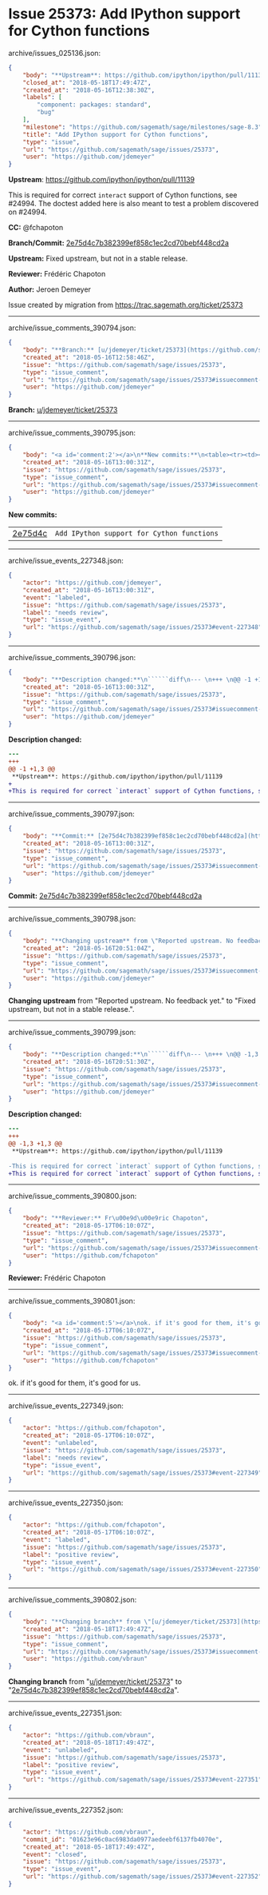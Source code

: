 # Issue 25373: Add IPython support for Cython functions

archive/issues_025136.json:
```json
{
    "body": "**Upstream**: https://github.com/ipython/ipython/pull/11139\n\nThis is required for correct `interact` support of Cython functions, see #24994. The doctest added here is also meant to test a problem discovered on #24994.\n\n**CC:**  @fchapoton\n\n**Branch/Commit:** [2e75d4c7b382399ef858c1ec2cd70bebf448cd2a](https://github.com/sagemath/sagetrac-mirror/commit/2e75d4c7b382399ef858c1ec2cd70bebf448cd2a)\n\n**Upstream:** Fixed upstream, but not in a stable release.\n\n**Reviewer:** Fr\u00e9d\u00e9ric Chapoton\n\n**Author:** Jeroen Demeyer\n\nIssue created by migration from https://trac.sagemath.org/ticket/25373\n\n",
    "closed_at": "2018-05-18T17:49:47Z",
    "created_at": "2018-05-16T12:38:30Z",
    "labels": [
        "component: packages: standard",
        "bug"
    ],
    "milestone": "https://github.com/sagemath/sage/milestones/sage-8.3",
    "title": "Add IPython support for Cython functions",
    "type": "issue",
    "url": "https://github.com/sagemath/sage/issues/25373",
    "user": "https://github.com/jdemeyer"
}
```
**Upstream**: https://github.com/ipython/ipython/pull/11139

This is required for correct `interact` support of Cython functions, see #24994. The doctest added here is also meant to test a problem discovered on #24994.

**CC:**  @fchapoton

**Branch/Commit:** [2e75d4c7b382399ef858c1ec2cd70bebf448cd2a](https://github.com/sagemath/sagetrac-mirror/commit/2e75d4c7b382399ef858c1ec2cd70bebf448cd2a)

**Upstream:** Fixed upstream, but not in a stable release.

**Reviewer:** Frédéric Chapoton

**Author:** Jeroen Demeyer

Issue created by migration from https://trac.sagemath.org/ticket/25373





---

archive/issue_comments_390794.json:
```json
{
    "body": "**Branch:** [u/jdemeyer/ticket/25373](https://github.com/sagemath/sagetrac-mirror/tree/u/jdemeyer/ticket/25373)",
    "created_at": "2018-05-16T12:58:46Z",
    "issue": "https://github.com/sagemath/sage/issues/25373",
    "type": "issue_comment",
    "url": "https://github.com/sagemath/sage/issues/25373#issuecomment-390794",
    "user": "https://github.com/jdemeyer"
}
```

**Branch:** [u/jdemeyer/ticket/25373](https://github.com/sagemath/sagetrac-mirror/tree/u/jdemeyer/ticket/25373)



---

archive/issue_comments_390795.json:
```json
{
    "body": "<a id='comment:2'></a>\n**New commits:**\n<table><tr><td><a href=\"https://github.com/sagemath/sagetrac-mirror/commit/2e75d4c7b382399ef858c1ec2cd70bebf448cd2a\">2e75d4c</a></td><td><code>Add IPython support for Cython functions</code></td></tr></table>\n",
    "created_at": "2018-05-16T13:00:31Z",
    "issue": "https://github.com/sagemath/sage/issues/25373",
    "type": "issue_comment",
    "url": "https://github.com/sagemath/sage/issues/25373#issuecomment-390795",
    "user": "https://github.com/jdemeyer"
}
```

<a id='comment:2'></a>
**New commits:**
<table><tr><td><a href="https://github.com/sagemath/sagetrac-mirror/commit/2e75d4c7b382399ef858c1ec2cd70bebf448cd2a">2e75d4c</a></td><td><code>Add IPython support for Cython functions</code></td></tr></table>




---

archive/issue_events_227348.json:
```json
{
    "actor": "https://github.com/jdemeyer",
    "created_at": "2018-05-16T13:00:31Z",
    "event": "labeled",
    "issue": "https://github.com/sagemath/sage/issues/25373",
    "label": "needs review",
    "type": "issue_event",
    "url": "https://github.com/sagemath/sage/issues/25373#event-227348"
}
```



---

archive/issue_comments_390796.json:
```json
{
    "body": "**Description changed:**\n``````diff\n--- \n+++ \n@@ -1 +1,3 @@\n **Upstream**: https://github.com/ipython/ipython/pull/11139\n+\n+This is required for correct `interact` support of Cython functions, see #24994. The doctest added here is also meant to fix a problem discovered on #24994.\n``````\n",
    "created_at": "2018-05-16T13:00:31Z",
    "issue": "https://github.com/sagemath/sage/issues/25373",
    "type": "issue_comment",
    "url": "https://github.com/sagemath/sage/issues/25373#issuecomment-390796",
    "user": "https://github.com/jdemeyer"
}
```

**Description changed:**
``````diff
--- 
+++ 
@@ -1 +1,3 @@
 **Upstream**: https://github.com/ipython/ipython/pull/11139
+
+This is required for correct `interact` support of Cython functions, see #24994. The doctest added here is also meant to fix a problem discovered on #24994.
``````




---

archive/issue_comments_390797.json:
```json
{
    "body": "**Commit:** [2e75d4c7b382399ef858c1ec2cd70bebf448cd2a](https://github.com/sagemath/sagetrac-mirror/commit/2e75d4c7b382399ef858c1ec2cd70bebf448cd2a)",
    "created_at": "2018-05-16T13:00:31Z",
    "issue": "https://github.com/sagemath/sage/issues/25373",
    "type": "issue_comment",
    "url": "https://github.com/sagemath/sage/issues/25373#issuecomment-390797",
    "user": "https://github.com/jdemeyer"
}
```

**Commit:** [2e75d4c7b382399ef858c1ec2cd70bebf448cd2a](https://github.com/sagemath/sagetrac-mirror/commit/2e75d4c7b382399ef858c1ec2cd70bebf448cd2a)



---

archive/issue_comments_390798.json:
```json
{
    "body": "**Changing upstream** from \"Reported upstream. No feedback yet.\" to \"Fixed upstream, but not in a stable release.\".",
    "created_at": "2018-05-16T20:51:04Z",
    "issue": "https://github.com/sagemath/sage/issues/25373",
    "type": "issue_comment",
    "url": "https://github.com/sagemath/sage/issues/25373#issuecomment-390798",
    "user": "https://github.com/jdemeyer"
}
```

**Changing upstream** from "Reported upstream. No feedback yet." to "Fixed upstream, but not in a stable release.".



---

archive/issue_comments_390799.json:
```json
{
    "body": "**Description changed:**\n``````diff\n--- \n+++ \n@@ -1,3 +1,3 @@\n **Upstream**: https://github.com/ipython/ipython/pull/11139\n \n-This is required for correct `interact` support of Cython functions, see #24994. The doctest added here is also meant to fix a problem discovered on #24994.\n+This is required for correct `interact` support of Cython functions, see #24994. The doctest added here is also meant to test a problem discovered on #24994.\n``````\n",
    "created_at": "2018-05-16T20:51:30Z",
    "issue": "https://github.com/sagemath/sage/issues/25373",
    "type": "issue_comment",
    "url": "https://github.com/sagemath/sage/issues/25373#issuecomment-390799",
    "user": "https://github.com/jdemeyer"
}
```

**Description changed:**
``````diff
--- 
+++ 
@@ -1,3 +1,3 @@
 **Upstream**: https://github.com/ipython/ipython/pull/11139
 
-This is required for correct `interact` support of Cython functions, see #24994. The doctest added here is also meant to fix a problem discovered on #24994.
+This is required for correct `interact` support of Cython functions, see #24994. The doctest added here is also meant to test a problem discovered on #24994.
``````




---

archive/issue_comments_390800.json:
```json
{
    "body": "**Reviewer:** Fr\u00e9d\u00e9ric Chapoton",
    "created_at": "2018-05-17T06:10:07Z",
    "issue": "https://github.com/sagemath/sage/issues/25373",
    "type": "issue_comment",
    "url": "https://github.com/sagemath/sage/issues/25373#issuecomment-390800",
    "user": "https://github.com/fchapoton"
}
```

**Reviewer:** Frédéric Chapoton



---

archive/issue_comments_390801.json:
```json
{
    "body": "<a id='comment:5'></a>\nok. if it's good for them, it's good for us.",
    "created_at": "2018-05-17T06:10:07Z",
    "issue": "https://github.com/sagemath/sage/issues/25373",
    "type": "issue_comment",
    "url": "https://github.com/sagemath/sage/issues/25373#issuecomment-390801",
    "user": "https://github.com/fchapoton"
}
```

<a id='comment:5'></a>
ok. if it's good for them, it's good for us.



---

archive/issue_events_227349.json:
```json
{
    "actor": "https://github.com/fchapoton",
    "created_at": "2018-05-17T06:10:07Z",
    "event": "unlabeled",
    "issue": "https://github.com/sagemath/sage/issues/25373",
    "label": "needs review",
    "type": "issue_event",
    "url": "https://github.com/sagemath/sage/issues/25373#event-227349"
}
```



---

archive/issue_events_227350.json:
```json
{
    "actor": "https://github.com/fchapoton",
    "created_at": "2018-05-17T06:10:07Z",
    "event": "labeled",
    "issue": "https://github.com/sagemath/sage/issues/25373",
    "label": "positive review",
    "type": "issue_event",
    "url": "https://github.com/sagemath/sage/issues/25373#event-227350"
}
```



---

archive/issue_comments_390802.json:
```json
{
    "body": "**Changing branch** from \"[u/jdemeyer/ticket/25373](https://github.com/sagemath/sagetrac-mirror/tree/u/jdemeyer/ticket/25373)\" to \"[2e75d4c7b382399ef858c1ec2cd70bebf448cd2a](https://github.com/sagemath/sagetrac-mirror/commit/2e75d4c7b382399ef858c1ec2cd70bebf448cd2a)\".",
    "created_at": "2018-05-18T17:49:47Z",
    "issue": "https://github.com/sagemath/sage/issues/25373",
    "type": "issue_comment",
    "url": "https://github.com/sagemath/sage/issues/25373#issuecomment-390802",
    "user": "https://github.com/vbraun"
}
```

**Changing branch** from "[u/jdemeyer/ticket/25373](https://github.com/sagemath/sagetrac-mirror/tree/u/jdemeyer/ticket/25373)" to "[2e75d4c7b382399ef858c1ec2cd70bebf448cd2a](https://github.com/sagemath/sagetrac-mirror/commit/2e75d4c7b382399ef858c1ec2cd70bebf448cd2a)".



---

archive/issue_events_227351.json:
```json
{
    "actor": "https://github.com/vbraun",
    "created_at": "2018-05-18T17:49:47Z",
    "event": "unlabeled",
    "issue": "https://github.com/sagemath/sage/issues/25373",
    "label": "positive review",
    "type": "issue_event",
    "url": "https://github.com/sagemath/sage/issues/25373#event-227351"
}
```



---

archive/issue_events_227352.json:
```json
{
    "actor": "https://github.com/vbraun",
    "commit_id": "01623e96c0ac6983da0977aedeebf6137fb4070e",
    "created_at": "2018-05-18T17:49:47Z",
    "event": "closed",
    "issue": "https://github.com/sagemath/sage/issues/25373",
    "type": "issue_event",
    "url": "https://github.com/sagemath/sage/issues/25373#event-227352"
}
```
